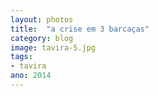 ```yaml
---
layout: photos
title:  "a crise em 3 barcaças"
category: blog
image: tavira-5.jpg
tags:
- tavira
ano: 2014
---
```




